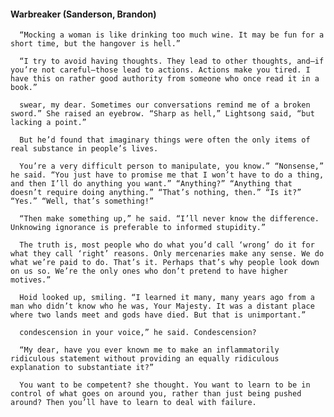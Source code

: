 #### Warbreaker (Sanderson, Brandon)
      “Mocking a woman is like drinking too much wine. It may be fun for a short time, but the hangover is hell.”

      “I try to avoid having thoughts. They lead to other thoughts, and—if you’re not careful—those lead to actions. Actions make you tired. I have this on rather good authority from someone who once read it in a book.”

      swear, my dear. Sometimes our conversations remind me of a broken sword.” She raised an eyebrow. “Sharp as hell,” Lightsong said, “but lacking a point.”

      But he’d found that imaginary things were often the only items of real substance in people’s lives.

      You’re a very difficult person to manipulate, you know.” “Nonsense,” he said. “You just have to promise me that I won’t have to do a thing, and then I’ll do anything you want.” “Anything?” “Anything that doesn’t require doing anything.” “That’s nothing, then.” “Is it?” “Yes.” “Well, that’s something!”

      “Then make something up,” he said. “I’ll never know the difference. Unknowing ignorance is preferable to informed stupidity.”

      The truth is, most people who do what you’d call ‘wrong’ do it for what they call ‘right’ reasons. Only mercenaries make any sense. We do what we’re paid to do. That’s it. Perhaps that’s why people look down on us so. We’re the only ones who don’t pretend to have higher motives.”

      Hoid looked up, smiling. “I learned it many, many years ago from a man who didn’t know who he was, Your Majesty. It was a distant place where two lands meet and gods have died. But that is unimportant.”

      condescension in your voice,” he said. Condescension?

      “My dear, have you ever known me to make an inflammatorily ridiculous statement without providing an equally ridiculous explanation to substantiate it?”

      You want to be competent? she thought. You want to learn to be in control of what goes on around you, rather than just being pushed around? Then you’ll have to learn to deal with failure.

